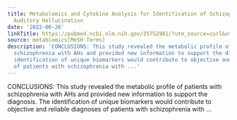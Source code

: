 ```yaml
---
title: Metabolomics and Cytokine Analysis for Identification of Schizophrenia with
  Auditory Hallucination
date: '2022-06-26'
linkTitle: https://pubmed.ncbi.nlm.nih.gov/35752981/?utm_source=curl&utm_medium=rss&utm_campaign=pubmed-2&utm_content=1Zkrxt7ktlCbHBXEV3v65xxSnkSWNsJ1A6Fq3gBniKhGfIUslK&fc=20210907212339&ff=20220628212014&v=2.17.6
source: metablomics[MeSH Terms]
description: 'CONCLUSIONS: This study revealed the metabolic profile of patients with
  schizophrenia with AHs and provided new information to support the diagnosis. The
  identification of unique biomarkers would contribute to objective and reliable diagnoses
  of patients with schizophrenia with ...'
---
```

CONCLUSIONS: This study revealed the metabolic profile of patients with schizophrenia with AHs and provided new information to support the diagnosis. The identification of unique biomarkers would contribute to objective and reliable diagnoses of patients with schizophrenia with ...